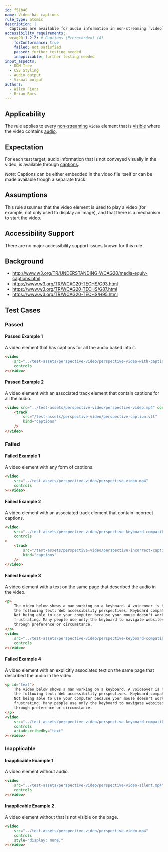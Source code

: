 ```yaml
---
id: f51b46
name: Video has captions
rule_type: atomic
description: |
  Captions are available for audio information in non-streaming `video` elements.
accessibility_requirements:
  wcag20:1.2.2: # Captions (Prerecorded) (A)
    forConformance: true
    failed: not satisfied
    passed: further testing needed
    inapplicable: further testing needed
input_aspects:
  - DOM Tree
  - CSS Styling
  - Audio output
  - Visual output
authors:
  - Wilco Fiers
  - Brian Bors
---
```


## Applicability

The rule applies to every [non-streaming](#non-streaming-media-element) `video` element that is [visible](#visible) where the video contains [audio](#audio-output).

## Expectation

For each test target, audio information that is not conveyed visually in the video, is available through [captions](https://www.w3.org/TR/WCAG21/#dfn-captions).

_Note_: Captions can be either embedded in the video file itself or can be made available trough a separate track.

## Assumptions

This rule assumes that the video element is used to play a video (for example, not only used to display an image), and that there is a mechanism to start the video.

## Accessibility Support

There are no major accessibility support issues known for this rule.

## Background

- http://www.w3.org/TR/UNDERSTANDING-WCAG20/media-equiv-captions.html
- https://www.w3.org/TR/WCAG20-TECHS/G93.html
- https://www.w3.org/TR/WCAG20-TECHS/G87.html
- https://www.w3.org/TR/WCAG20-TECHS/H95.html

## Test Cases

### Passed

#### Passed Example 1

A video element that has captions for all the audio baked into it.

```html
<video
	src="../test-assets/perspective-video/perspective-video-with-captions.mp4"
	controls
></video>
```

#### Passed Example 2

A video element with an associated track element that contain captions for all the audio.

```html
<video src="../test-assets/perspective-video/perspective-video.mp4" controls>
	<track
		src="/test-assets/perspective-video/perspective-caption.vtt"
		kind="captions"
	/>
</video>
```

### Failed

#### Failed Example 1

A video element with any form of captions.

```html
<video
	src="../test-assets/perspective-video/perspective-video.mp4"
	controls
></video>
```

#### Failed Example 2

A video element with an associated track element that contain incorrect captions.

```html
<video
	src="../test-assets/perspective-video/perspective-keyboard-compatibility-video.mp4"
	controls
>
	<track
		src="/test-assets/perspective-video/perspective-incorrect-caption.vtt"
		kind="captions"
	/>
</video>
```

#### Failed Example 3

A video element with a text on the same page that described the audio in the video.

```html
<p>
	The video below shows a man working on a keyboard. A voiceover is heard saying
	the following text: Web accessibility perspectives. Keyboard compatibility.
	Not being able to use your computer because your mouse doesn't work, is
	frustrating. Many people use only the keyboard to navigate websites. Either
	through preference or circumstance.
</p>
<video
	src="../test-assets/perspective-video/perspective-keyboard-compatibility-video.mp4"
	controls
></video>
```

#### Failed Example 4

A video element with an explicitly associated text on the same page that described the audio in the video.

```html
<p id="text">
	The video below shows a man working on a keyboard. A voiceover is heard saying
	the following text: Web accessibility perspectives. Keyboard compatibility.
	Not being able to use your computer because your mouse doesn't work, is
	frustrating. Many people use only the keyboard to navigate websites. Either
	through preference or circumstance.
</p>
<video
	src="../test-assets/perspective-video/perspective-keyboard-compatibility-video.mp4"
	controls
	ariadescribedby="text"
></video>
```

### Inapplicable

#### Inapplicable Example 1

A video element without audio.

```html
<video
	src="../test-assets/perspective-video/perspective-video-silent.mp4"
	controls
></video>
```

#### Inapplicable Example 2

A video element without that is not visible on the page.

```html
<video
	src="../test-assets/perspective-video/perspective-video.mp4"
	controls
	style="display: none;"
></video>
```
